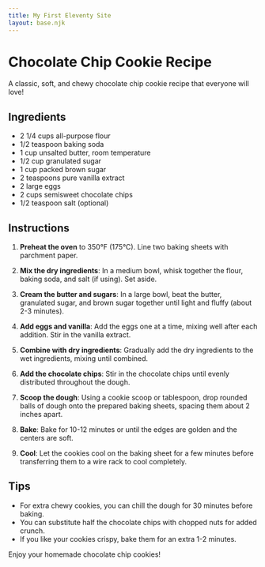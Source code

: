 ```yaml
---
title: My First Eleventy Site
layout: base.njk
---
```


# Chocolate Chip Cookie Recipe

A classic, soft, and chewy chocolate chip cookie recipe that everyone will love!

## Ingredients

- 2 1/4 cups all-purpose flour
- 1/2 teaspoon baking soda
- 1 cup unsalted butter, room temperature
- 1/2 cup granulated sugar
- 1 cup packed brown sugar
- 2 teaspoons pure vanilla extract
- 2 large eggs
- 2 cups semisweet chocolate chips
- 1/2 teaspoon salt (optional)

## Instructions

1. **Preheat the oven** to 350°F (175°C). Line two baking sheets with parchment paper.

2. **Mix the dry ingredients**: In a medium bowl, whisk together the flour, baking soda, and salt (if using). Set aside.

3. **Cream the butter and sugars**: In a large bowl, beat the butter, granulated sugar, and brown sugar together until light and fluffy (about 2-3 minutes).

4. **Add eggs and vanilla**: Add the eggs one at a time, mixing well after each addition. Stir in the vanilla extract.

5. **Combine with dry ingredients**: Gradually add the dry ingredients to the wet ingredients, mixing until combined.

6. **Add the chocolate chips**: Stir in the chocolate chips until evenly distributed throughout the dough.

7. **Scoop the dough**: Using a cookie scoop or tablespoon, drop rounded balls of dough onto the prepared baking sheets, spacing them about 2 inches apart.

8. **Bake**: Bake for 10-12 minutes or until the edges are golden and the centers are soft.

9. **Cool**: Let the cookies cool on the baking sheet for a few minutes before transferring them to a wire rack to cool completely.

## Tips

- For extra chewy cookies, you can chill the dough for 30 minutes before baking.
- You can substitute half the chocolate chips with chopped nuts for added crunch.
- If you like your cookies crispy, bake them for an extra 1-2 minutes.

Enjoy your homemade chocolate chip cookies!
